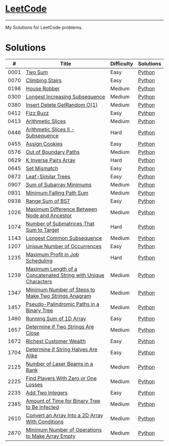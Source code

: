 # [LeetCode](https://leetcode.com/problemset/) 
---
My Solutions for LeetCode problems.

# Solutions
| # | Title | Difficulty | Solutions |
| - | - | - | - |
| 0001 | [Two Sum](https://leetcode.com/problems/two-sum/) | Easy | [Python](./Python/0001_two_sum.py) |
| 0070 | [Climbing Stairs](https://leetcode.com/problems/climbing-stairs) | Easy | [Python](./Python/0070_climbing_stairs.py) |
| 0198 | [House Robber](https://leetcode.com/problems/house-robber/) | Medium | [Python](./Python/0198_house_robber.py) |
| 0300 | [Longest Increasing Subsequence](https://leetcode.com/problems/longest-increasing-subsequence/) | Medium | [Python](./Python/0300_longest_increasing_subsequence.py) |
| 0380 | [Insert Delete GetRandom O(1)](https://leetcode.com/problems/insert-delete-getrandom-o1/) | Medium | [Python](./Python/0380_insert_delete_getrandom_O(1).py) |
| 0412 | [Fizz Buzz](https://leetcode.com/problems/fizz-buzz/) | Easy | [Pythpn](./Python/0412_fizz_buzz.py) |
| 0413 | [Arithmetic Slices](https://leetcode.com/problems/arithmetic-slices/) | Medium | [Python](./Python/0413_arithmatic_slices.py) |
| 0446 | [Arithmetic Slices II - Subsequence](https://leetcode.com/problems/arithmetic-slices-ii-subsequence/) | Hard | [Python](./Python/0446_arithmetic_slices_ii_subsequence.py) |
| 0455 | [Assign Cookies](https://leetcode.com/problems/assign-cookies/) | Easy | [Python](./Python/0455_assign_cookies.py) |
| 0576 | [Out of Boundary Paths](https://leetcode.com/problems/out-of-boundary-paths/) | Medium | [Python](./Python/0576_out_of_boundary_paths.py) |
| 0629 | [K Inverse Pairs Array](https://leetcode.com/problems/k-inverse-pairs-array/) | Hard | [Python](./Python/0629_k_inverse_pairs_array.py) |
| 0645 | [Set Mismatch](https://leetcode.com/problems/set-mismatch/) | Easy | [Python](./Python/0645_set_mismatch.py) |
| 0872 | [Leaf-Similar Trees](https://leetcode.com/problems/leaf-similar-trees/) | Easy | [Python](./Python/0872_leaf_similar_trees.py) |
| 0907 | [Sum of Subarray Minimums](https://leetcode.com/problems/sum-of-subarray-minimums/) | Medium | [Python](./Python/0907_sum_of_subarray_minimums.py) |
| 0931 | [Minimum Falling Path Sum](https://leetcode.com/problems/minimum-falling-path-sum/) | Medium | [Python](./Python/0931_minimum_falling_path_sum.py) |
| 0938 | [Range Sum of BST](https://leetcode.com/problems/range-sum-of-bst/) | Easy | [Python](./Python/0938_range_sum_of_bst.py) |
| 1026 | [Maximum Difference Between Node and Ancestor](https://leetcode.com/problems/maximum-difference-between-node-and-ancestor/) | Medium | [Python](./Python/1026_maximum_difference_between_node_and_ancestor.py) |
| 1074 | [Number of Submatrices That Sum to Target](https://leetcode.com/problems/number-of-submatrices-that-sum-to-target/) | Hard | [Python](./Python/1074_number_of_submatrices_that_sum_to_target.py) |
| 1143 | [Longest Common Subsequence](https://leetcode.com/problems/longest-common-subsequence/) | Medium | [Python](./Python/1143_longest_common_subsequence.py) |
| 1207 | [Unique Number of Occurrences](https://leetcode.com/problems/unique-number-of-occurrences/) | Easy | [Python](./Python/1207_unique_number_of_occurrences.py) |
| 1235 | [Maximum Profit in Job Scheduling](https://leetcode.com/problems/maximum-profit-in-job-scheduling/) | Hard | [Python](./Python/1235_maximum_profit_in_job_scheduling.py) |
| 1239 | [Maximum Length of a Concatenated String with Unique Characters](https://leetcode.com/problems/maximum-length-of-a-concatenated-string-with-unique-characters/) | Medium | [Python](./Python/1239_maximum_length_of_a_concatenated_string_with_unique_characters.py) |
| 1347 | [Minimum Number of Steps to Make Two Strings Anagram](https://leetcode.com/problems/minimum-number-of-steps-to-make-two-strings-anagram/) | Medium | [Python](./Python/1347_minimum_number_of_steps_to_make_two_strings_anagram.py) |
| 1457 | [Pseudo-Palindromic Paths in a Binary Tree](https://leetcode.com/problems/pseudo-palindromic-paths-in-a-binary-tree/) | Medium | [Python](./Python/1457_pseudo_palindromic_paths_in_a_binary_tree.py) |
| 1480 | [Running Sum of 1D Array](https://leetcode.com/problems/running-sum-of-1d-array/) | Easy | [Python](./Python/1480_running_sum_of_1d_array.py) |
| 1657 | [Determine if Two Strings Are Close](https://leetcode.com/problems/determine-if-two-strings-are-close/) | Medium | [Python](./Python/1657_determine_if_two_strings_are_close.py) |
| 1672 | [Richest Customer Wealth](https://leetcode.com/problems/richest-customer-wealth/) | Easy | [Python](./Python/1672_richest_customer_wealth.py) |
| 1704 | [Determine if String Halves Are Alike](https://leetcode.com/problems/determine-if-string-halves-are-alike/) | Easy | [Python](./Python/1704_determine_if_string_halves_are_alike.py) |
| 2125 | [Number of Laser Beams in a Bank](https://leetcode.com/problems/number-of-laser-beams-in-a-bank/) | Medium | [Python](./Python/2125_number_of_laser_beams_in_a_bank.py) |
| 2225 | [Find Players With Zero or One Losses](https://leetcode.com/problems/find-players-with-zero-or-one-losses/) | Medium | [Python](./Python/2225_find_players_with_zero_or_one_losses.py) |
| 2235 | [Add Two Integers](https://leetcode.com/problems/add-two-integers/) | Easy | [Python](./Python/2235_add_two_integers.py) |
| 2385 | [Amount of Time for Binary Tree to Be Infected](https://leetcode.com/problems/amount-of-time-for-binary-tree-to-be-infected/) | Medium | [Python](./Python/2385_amount_of_time_for_binary_tree_to_be_infected.py) |
| 2610 | [Convert an Array Into a 2D Array With Conditions](https://leetcode.com/problems/convert-an-array-into-a-2d-array-with-conditions/) | Medium | [Python](./Python/2610_convert_an_array_into_a_2d_array_with_conditions.py) |
| 2870 | [Minimum Number of Operations to Make Array Empty](https://leetcode.com/problems/minimum-number-of-operations-to-make-array-empty/) | Medium | [Python](./Python/2870_minimum_number_of_operations_to_make_array_empty.py) |